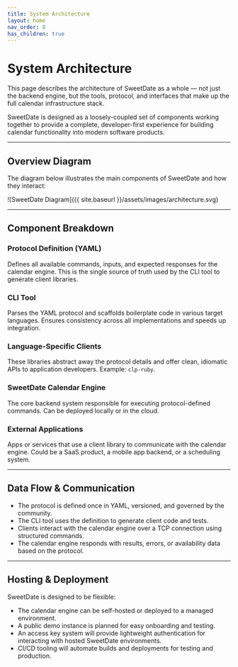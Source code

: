 ```yaml
---
title: System Architecture
layout: home
nav_order: 8
has_children: true
---
```



# System Architecture

This page describes the architecture of SweetDate as a whole — not just the backend engine, but the tools, protocol, and interfaces that make up the full calendar infrastructure stack.

SweetDate is designed as a loosely-coupled set of components working together to provide a complete, developer-first experience for building calendar functionality into modern software products.

---

## Overview Diagram

The diagram below illustrates the main components of SweetDate and how they interact:

![SweetDate Diagram]({{ site.baseurl }}/assets/images/architecture.svg)



---

## Component Breakdown

### Protocol Definition (YAML)
Defines all available commands, inputs, and expected responses for the calendar engine. This is the single source of truth used by the CLI tool to generate client libraries.

### CLI Tool
Parses the YAML protocol and scaffolds boilerplate code in various target languages. Ensures consistency across all implementations and speeds up integration.

### Language-Specific Clients
These libraries abstract away the protocol details and offer clean, idiomatic APIs to application developers. Example: `clp-ruby`.

### SweetDate Calendar Engine
The core backend system responsible for executing protocol-defined commands. Can be deployed locally or in the cloud.

### External Applications
Apps or services that use a client library to communicate with the calendar engine. Could be a SaaS product, a mobile app backend, or a scheduling system.

---

## Data Flow & Communication

- The protocol is defined once in YAML, versioned, and governed by the community.
- The CLI tool uses the definition to generate client code and tests.
- Clients interact with the calendar engine over a TCP connection using structured commands.
- The calendar engine responds with results, errors, or availability data based on the protocol.

---

## Hosting & Deployment

SweetDate is designed to be flexible:
- The calendar engine can be self-hosted or deployed to a managed environment.
- A public demo instance is planned for easy onboarding and testing.
- An access key system will provide lightweight authentication for interacting with hosted SweetDate environments.
- CI/CD tooling will automate builds and deployments for testing and production.
